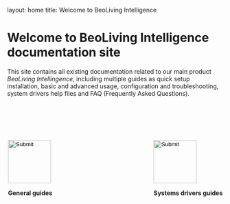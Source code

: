 layout: home
title: Welcome to BeoLiving Intelligence 
# Welcome to BeoLiving Intelligence documentation site

This site contains all existing documentation related to our main product _BeoLiving Intellingence_, including multiple guides as quick setup 
installation, basic and advanced usage, configuration and troubleshooting, system drivers help files and FAQ (Frequently Asked Questions).



<div style="margin:auto; width: 500px; margin-top: 100px">
 <div style="float:left">
  <div style="float:center">
   <input type="image" src="icons/guides.png" height="100px" onclick="location.href='https://ik-avi.github.io/doctest/bli-guides/'"/>
   </div>
  <p align="center"><strong>General guides</strong></p>
  </div>

 <div style="float:right">
  <div style="float:center">
   <input type="image" src="icons/systems.png" height="100px" onclick="location.href='https://ik-avi.github.io/doctest/bli-help-files/drivers/main.html'"/>
   </div>
 <p align="center"><strong>Systems drivers guides</strong></p>
 </div>


